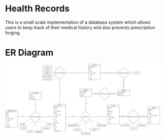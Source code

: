 # Health Records
This is a small scale implementation of a database system which allows users to keep track of their medical history and also prevents prescription forging

# ER Diagram
![alt text](https://github.com/UditArora2000/health_records/blob/master/er_diagram.jpg?raw=true)
